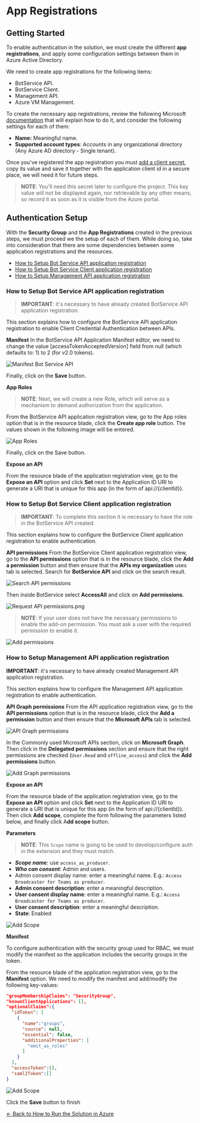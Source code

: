 # App Registrations

## Getting Started

To enable authentication in the solution, we must create the different **app registrations**, and apply some configuration settings between them in Azure Active Directory.

We need to create app registrations for the following items:
- BotService API.
- BotService Client.
- Management API.
- Azure VM Management.

To create the necessary app registrations, review the following Microsoft [documentation](https://docs.microsoft.com/en-us/azure/active-directory/develop/quickstart-register-app#register-an-application) that will explain how to do it, and consider the following settings for each of them:

- **Name:** Meaningful name.
- **Supported account types**: Accounts in any organizational directory (Any Azure AD directory - Single tenant).

Once you've registered the app registration you must [add a client secret](https://docs.microsoft.com/en-us/azure/active-directory/develop/quickstart-register-app#add-a-client-secret), copy its value and save it together with the application client id in a secure place, we will need it for future steps.

> **NOTE**: You'll need this secret later to configure the project. This key value will not be displayed again, nor retrievable by any other means, so record it as soon as it is visible from the Azure portal.

## Authentication Setup
With the **Security Group** and the **App Registrations** created in the previous steps, we must proceed we the setup of each of them. While doing so, take into consideration that there are some dependencies between some application registrations and the resources.

- [How to Setup Bot Service API application registration](#how-to-setup-bot-service-api-application-registration)
- [How to Setup Bot Service Client application registration](#how-to-setup-bot-service-client-application-registration)
- [How to Setup Management API application registration](#how-to-setup-management-api-application-registration)

### How to Setup Bot Service API application registration

> **IMPORTANT**: it's necessary to have already created BotService API application registration.

This section explains how to configure the BotService API application registration to enable Client Credential Authentication between APIs.

**Manifest**
In the BotService API Application Manifest editor, we need to change the value [accessTokenAcceptedVersion] field from null (which defaults to: 1) to 2 (for v2.0 tokens).

![Manifest Bot Service API](./images/manifest_botservice_api.png)

Finally, click on the **Save** button.

**App Roles**

> **NOTE**: Next, we will create a new Role, which will serve as a mechanism to demand authorization from the application.

From the BotService API application registration view, go to the App roles option that is in the resource blade, click the **Create app role** button. The values shown in the following image will be entered.

![App Roles](./images/create_role_bot_service_api.png)

Finally, click on the Save button.

**Expose an API**

From the resource blade of the application registration view, go to the **Expose an API** option and click **Set** next to the Application ID URI to generate a URI that is unique for this app (in the form of api://{clientId}).

### How to Setup Bot Service Client application registration
> **IMPORTANT**: To complete this section it is necessary to have the role in the BotService API created.

This section explains how to configure the BotService Client application registration to enable authentication.

**API permissions**
From the BotService Client application registration view, go to the **API permissions** option that is in the resource blade, click the **Add a permission** button and then ensure that the **APIs my organization** uses tab is selected. Search for **BotService API** and click on the search result.

![Search API permissions](./images/search_api_permissions.png)

Then inside BotService select **AccessAll** and click on **Add permissions**.

![Request API permissions.png](./images/request_api_permissions.png)

> **NOTE**: If your user does not have the necessary permissions to enable the add-on permission. You must ask a user with the required permission to enable it.

![Add permissions](./images/running_solution_in_azure/bot_service_client_enabled_permissions.png)

### How to Setup Management API application registration
**IMPORTANT**: it's necessary to have already created Management API application registration.

This section explains how to configure the Management API application registration to enable authentication.

**API Graph permissions**
From the API application registration view, go to the **API permissions** option that is in the resource blade, click the **Add a permission** button and then ensure that the **Microsoft APIs** tab is selected.

![API Graph permissions](./images/appi_graph_permissions.png)

In the Commonly used Microsoft APIs section, click on **Microsoft Graph**. Then click in the **Delegated permissions** section and ensure that the right permissions are checked (`User.Read` and `offline_access`) and click the **Add permissions** button.

![Add Graph permissions](./images/add_graph_permissions.png)

**Expose an API**

From the resource blade of the application registration view, go to the **Expose an API** option and click **Set** next to the Application ID URI to generate a URI that is unique for this app (in the form of api://{clientId}). Then click **Add scope**, complete the form following the parameters listed below, and finally click A**dd scope** button.

**Parameters**
> **NOTE**: This `Scope` name is going to be used to develop/configure auth in the extension and they must match.

- ***Scope name***: use `access_as_producer`.
- ***Who can consent***: Admin and users.
- Admin consent display name: enter a meaningful name. E.g.: `Access Broadcaster for Teams as producer`.
- **Admin consent description**: enter a meaningful description.
- **User consent display name**: enter a meaningful name. E.g.: `Access Broadcaster for Teams as producer`.
- **User consent description**: enter a meaningful description.
- **State**: Enabled

![Add Scope](./images/management_api_add_scope.png)

**Manifest**

To configure authentication with the security group used for RBAC, we must modify the manifest so the application includes the security groups in the token.

From the resource blade of the application registration view, go to the **Manifest** option. We need to modify the manifest and add/modify the following key-values:

```json
"groupMembershipClaims": "SecurityGroup",
"knownClientApplications": [],
"optionalClaims":{
  "idToken": [
    {
      "name":"groups",
      "source": null,
      "essential": false,
      "additionalProperties": [
        "emit_as_roles"
      ]
    }
  ],
  "accessToken":[],
  "saml2Token":[]
}
```
![Add Scope](./images/management_api_optional_claims_of_manifest.png)

Click the **Save** button to finish

[← Back to How to Run the Solution in Azure](README.md#how-to-run-the-solution-in-azure)
